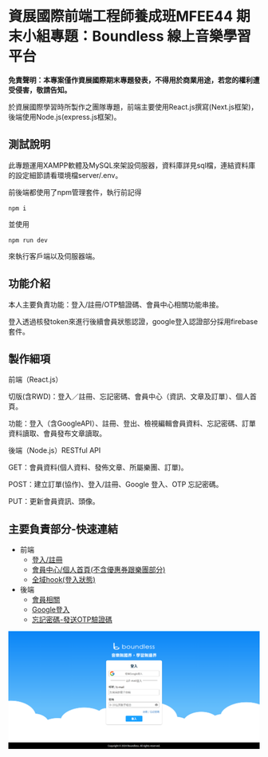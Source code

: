 # 資展國際前端工程師養成班MFEE44 期末小組專題：Boundless 線上音樂學習平台

**免責聲明：本專案僅作資展國際期末專題發表，不得用於商業用途，若您的權利遭受侵害，敬請告知。**

於資展國際學習時所製作之團隊專題，前端主要使用React.js撰寫(Next.js框架)，後端使用Node.js(express.js框架)。

## 測試說明
此專題運用XAMPP軟體及MySQL來架設伺服器，資料庫詳見sql檔，連結資料庫的設定細節請看環境檔server/.env。

前後端都使用了npm管理套件，執行前記得
```
npm i
```
並使用
```
npm run dev
```
來執行客戶端以及伺服器端。

## 功能介紹

本人主要負責功能：登入/註冊/OTP驗證碼、會員中心相關功能串接。

登入透過核發token來進行後續會員狀態認證，google登入認證部分採用firebase套件。

## 製作細項
前端（React.js）

切版(含RWD)：登入／註冊、忘記密碼、會員中心（資訊、文章及訂單）、個人首頁。

功能：登入（含GoogleAPI）、註冊、登出、檢視編輯會員資料、忘記密碼、訂單資料讀取、會員發布文章讀取。

後端（Node.js）RESTful API

GET：會員資料(個人資料、發佈文章、所屬樂團、訂單)。

POST：建立訂單(協作)、登入/註冊、Google 登入、OTP 忘記密碼。

PUT：更新會員資訊、頭像。

## 主要負責部分-快速連結
- 前端
  - [登入/註冊](./client/pages/login.js)
  - [會員中心/個人首頁(不含優惠券跟樂團部分)](./client/pages/user)
  - [全域hook(登入狀態)](./client/hooks/user)
- 後端
  - [會員相關](./server/routes/user.js)
  - [Google登入](./server/routes/google-login.js)
  - [忘記密碼-發送OTP驗證碼](./server/routes/reset-password.js)

![image](https://github.com/Mstarcra/boundless/blob/main/sampleimg.png)







